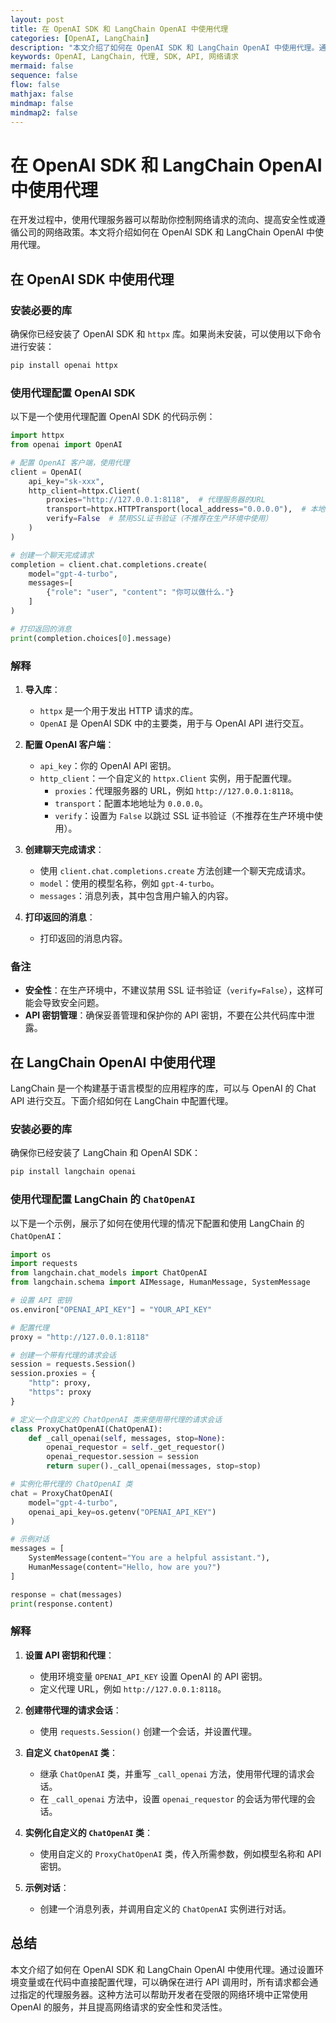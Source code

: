```yaml
---
layout: post
title: 在 OpenAI SDK 和 LangChain OpenAI 中使用代理
categories: [OpenAI, LangChain]
description: "本文介绍了如何在 OpenAI SDK 和 LangChain OpenAI 中使用代理。通过设置环境变量或在代码中直接配置代理，可以确保在进行 API 调用时，所有请求都会通过指定的代理服务器。这种方法可以帮助开发者在受限的网络环境中正常使用 OpenAI 的服务，并且提高网络请求的安全性和灵活性。" 
keywords: OpenAI, LangChain, 代理, SDK, API, 网络请求
mermaid: false
sequence: false
flow: false
mathjax: false
mindmap: false
mindmap2: false
---
```


# 在 OpenAI SDK 和 LangChain OpenAI 中使用代理

在开发过程中，使用代理服务器可以帮助你控制网络请求的流向、提高安全性或遵循公司的网络政策。本文将介绍如何在 OpenAI SDK 和 LangChain OpenAI 中使用代理。

## 在 OpenAI SDK 中使用代理

### 安装必要的库

确保你已经安装了 OpenAI SDK 和 `httpx` 库。如果尚未安装，可以使用以下命令进行安装：

```bash
pip install openai httpx
```

### 使用代理配置 OpenAI SDK

以下是一个使用代理配置 OpenAI SDK 的代码示例：

```python
import httpx
from openai import OpenAI

# 配置 OpenAI 客户端，使用代理
client = OpenAI(
    api_key="sk-xxx",
    http_client=httpx.Client(
        proxies="http://127.0.0.1:8118",  # 代理服务器的URL
        transport=httpx.HTTPTransport(local_address="0.0.0.0"),  # 本地地址配置
        verify=False  # 禁用SSL证书验证（不推荐在生产环境中使用）
    )
)

# 创建一个聊天完成请求
completion = client.chat.completions.create(
    model="gpt-4-turbo",
    messages=[
        {"role": "user", "content": "你可以做什么."}
    ]
)

# 打印返回的消息
print(completion.choices[0].message)
```

### 解释

1. **导入库**：
   - `httpx` 是一个用于发出 HTTP 请求的库。
   - `OpenAI` 是 OpenAI SDK 中的主要类，用于与 OpenAI API 进行交互。

2. **配置 OpenAI 客户端**：
   - `api_key`：你的 OpenAI API 密钥。
   - `http_client`：一个自定义的 `httpx.Client` 实例，用于配置代理。
     - `proxies`：代理服务器的 URL，例如 `http://127.0.0.1:8118`。
     - `transport`：配置本地地址为 `0.0.0.0`。
     - `verify`：设置为 `False` 以跳过 SSL 证书验证（不推荐在生产环境中使用）。

3. **创建聊天完成请求**：
   - 使用 `client.chat.completions.create` 方法创建一个聊天完成请求。
   - `model`：使用的模型名称，例如 `gpt-4-turbo`。
   - `messages`：消息列表，其中包含用户输入的内容。

4. **打印返回的消息**：
   - 打印返回的消息内容。

### 备注

- **安全性**：在生产环境中，不建议禁用 SSL 证书验证（`verify=False`），这样可能会导致安全问题。
- **API 密钥管理**：确保妥善管理和保护你的 API 密钥，不要在公共代码库中泄露。

## 在 LangChain OpenAI 中使用代理

LangChain 是一个构建基于语言模型的应用程序的库，可以与 OpenAI 的 Chat API 进行交互。下面介绍如何在 LangChain 中配置代理。

### 安装必要的库

确保你已经安装了 LangChain 和 OpenAI SDK：

```bash
pip install langchain openai
```

### 使用代理配置 LangChain 的 `ChatOpenAI`

以下是一个示例，展示了如何在使用代理的情况下配置和使用 LangChain 的 `ChatOpenAI`：

```python
import os
import requests
from langchain.chat_models import ChatOpenAI
from langchain.schema import AIMessage, HumanMessage, SystemMessage

# 设置 API 密钥
os.environ["OPENAI_API_KEY"] = "YOUR_API_KEY"

# 配置代理
proxy = "http://127.0.0.1:8118"

# 创建一个带有代理的请求会话
session = requests.Session()
session.proxies = {
    "http": proxy,
    "https": proxy
}

# 定义一个自定义的 ChatOpenAI 类来使用带代理的请求会话
class ProxyChatOpenAI(ChatOpenAI):
    def _call_openai(self, messages, stop=None):
        openai_requestor = self._get_requestor()
        openai_requestor.session = session
        return super()._call_openai(messages, stop=stop)

# 实例化带代理的 ChatOpenAI 类
chat = ProxyChatOpenAI(
    model="gpt-4-turbo", 
    openai_api_key=os.getenv("OPENAI_API_KEY")
)

# 示例对话
messages = [
    SystemMessage(content="You are a helpful assistant."),
    HumanMessage(content="Hello, how are you?")
]

response = chat(messages)
print(response.content)
```

### 解释

1. **设置 API 密钥和代理**：
   - 使用环境变量 `OPENAI_API_KEY` 设置 OpenAI 的 API 密钥。
   - 定义代理 URL，例如 `http://127.0.0.1:8118`。

2. **创建带代理的请求会话**：
   - 使用 `requests.Session()` 创建一个会话，并设置代理。

3. **自定义 `ChatOpenAI` 类**：
   - 继承 `ChatOpenAI` 类，并重写 `_call_openai` 方法，使用带代理的请求会话。
   - 在 `_call_openai` 方法中，设置 `openai_requestor` 的会话为带代理的会话。

4. **实例化自定义的 `ChatOpenAI` 类**：
   - 使用自定义的 `ProxyChatOpenAI` 类，传入所需参数，例如模型名称和 API 密钥。

5. **示例对话**：
   - 创建一个消息列表，并调用自定义的 `ChatOpenAI` 实例进行对话。

## 总结

本文介绍了如何在 OpenAI SDK 和 LangChain OpenAI 中使用代理。通过设置环境变量或在代码中直接配置代理，可以确保在进行 API 调用时，所有请求都会通过指定的代理服务器。这种方法可以帮助开发者在受限的网络环境中正常使用 OpenAI 的服务，并且提高网络请求的安全性和灵活性。

